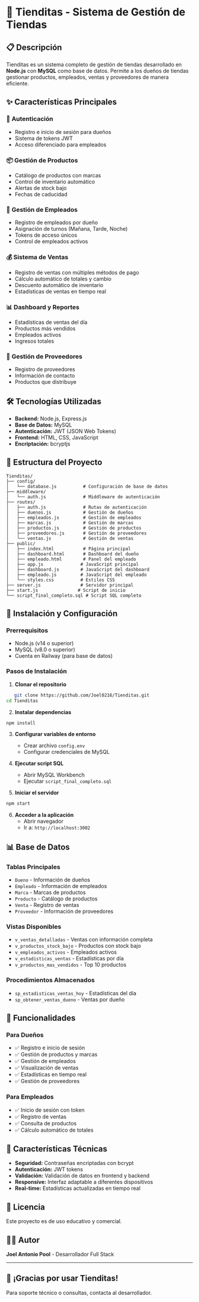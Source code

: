 # 🏪 Tienditas - Sistema de Gestión de Tiendas

## 📋 Descripción

Tienditas es un sistema completo de gestión de tiendas desarrollado en **Node.js** con **MySQL** como base de datos. Permite a los dueños de tiendas gestionar productos, empleados, ventas y proveedores de manera eficiente.

## ✨ Características Principales

### 🔐 **Autenticación**
- Registro e inicio de sesión para dueños
- Sistema de tokens JWT
- Acceso diferenciado para empleados

### 📦 **Gestión de Productos**
- Catálogo de productos con marcas
- Control de inventario automático
- Alertas de stock bajo
- Fechas de caducidad

### 👥 **Gestión de Empleados**
- Registro de empleados por dueño
- Asignación de turnos (Mañana, Tarde, Noche)
- Tokens de acceso únicos
- Control de empleados activos

### 💰 **Sistema de Ventas**
- Registro de ventas con múltiples métodos de pago
- Cálculo automático de totales y cambio
- Descuento automático de inventario
- Estadísticas de ventas en tiempo real

### 📊 **Dashboard y Reportes**
- Estadísticas de ventas del día
- Productos más vendidos
- Empleados activos
- Ingresos totales

### 🚚 **Gestión de Proveedores**
- Registro de proveedores
- Información de contacto
- Productos que distribuye

## 🛠️ Tecnologías Utilizadas

- **Backend:** Node.js, Express.js
- **Base de Datos:** MySQL
- **Autenticación:** JWT (JSON Web Tokens)
- **Frontend:** HTML, CSS, JavaScript
- **Encriptación:** bcryptjs

## 📁 Estructura del Proyecto

```
Tienditas/
├── config/
│   └── database.js          # Configuración de base de datos
├── middleware/
│   └── auth.js              # Middleware de autenticación
├── routes/
│   ├── auth.js              # Rutas de autenticación
│   ├── duenos.js            # Gestión de dueños
│   ├── empleados.js         # Gestión de empleados
│   ├── marcas.js            # Gestión de marcas
│   ├── productos.js         # Gestión de productos
│   ├── proveedores.js       # Gestión de proveedores
│   └── ventas.js            # Gestión de ventas
├── public/
│   ├── index.html           # Página principal
│   ├── dashboard.html       # Dashboard del dueño
│   ├── empleado.html        # Panel del empleado
│   ├── app.js              # JavaScript principal
│   ├── dashboard.js        # JavaScript del dashboard
│   ├── empleado.js         # JavaScript del empleado
│   └── styles.css          # Estilos CSS
├── server.js               # Servidor principal
├── start.js               # Script de inicio
└── script_final_completo.sql # Script SQL completo
```

## 🚀 Instalación y Configuración

### **Prerrequisitos**
- Node.js (v14 o superior)
- MySQL (v8.0 o superior)
- Cuenta en Railway (para base de datos)

### **Pasos de Instalación**

1. **Clonar el repositorio**
```bash
   git clone https://github.com/Joel0216/Tienditas.git
cd Tienditas
```

2. **Instalar dependencias**
```bash
npm install
```

3. **Configurar variables de entorno**
   - Crear archivo `config.env`
   - Configurar credenciales de MySQL

4. **Ejecutar script SQL**
   - Abrir MySQL Workbench
   - Ejecutar `script_final_completo.sql`

5. **Iniciar el servidor**
```bash
npm start
```

6. **Acceder a la aplicación**
   - Abrir navegador
   - Ir a: `http://localhost:3002`

## 📊 Base de Datos

### **Tablas Principales**
- `Dueno` - Información de dueños
- `Empleado` - Información de empleados
- `Marca` - Marcas de productos
- `Producto` - Catálogo de productos
- `Venta` - Registro de ventas
- `Proveedor` - Información de proveedores

### **Vistas Disponibles**
- `v_ventas_detalladas` - Ventas con información completa
- `v_productos_stock_bajo` - Productos con stock bajo
- `v_empleados_activos` - Empleados activos
- `v_estadisticas_ventas` - Estadísticas por día
- `v_productos_mas_vendidos` - Top 10 productos

### **Procedimientos Almacenados**
- `sp_estadisticas_ventas_hoy` - Estadísticas del día
- `sp_obtener_ventas_dueno` - Ventas por dueño

## 🔧 Funcionalidades

### **Para Dueños**
- ✅ Registro e inicio de sesión
- ✅ Gestión de productos y marcas
- ✅ Gestión de empleados
- ✅ Visualización de ventas
- ✅ Estadísticas en tiempo real
- ✅ Gestión de proveedores

### **Para Empleados**
- ✅ Inicio de sesión con token
- ✅ Registro de ventas
- ✅ Consulta de productos
- ✅ Cálculo automático de totales

## 🎯 Características Técnicas

- **Seguridad:** Contraseñas encriptadas con bcrypt
- **Autenticación:** JWT tokens
- **Validación:** Validación de datos en frontend y backend
- **Responsive:** Interfaz adaptable a diferentes dispositivos
- **Real-time:** Estadísticas actualizadas en tiempo real

## 📝 Licencia

Este proyecto es de uso educativo y comercial.

## 👨‍💻 Autor

**Joel Antonio Pool** - Desarrollador Full Stack

---

## 🎉 ¡Gracias por usar Tienditas!

Para soporte técnico o consultas, contacta al desarrollador. 